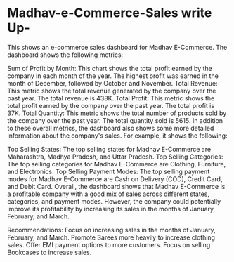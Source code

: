 # Madhav-e-Commerce-Sales write Up-
This shows an e-commerce sales dashboard for Madhav E-Commerce. The dashboard shows the following metrics:

Sum of Profit by Month: This chart shows the total profit earned by the company in each month of the year. The highest profit was earned in the month of December, followed by October and November.
Total Revenue: This metric shows the total revenue generated by the company over the past year. The total revenue is 438K.
Total Profit: This metric shows the total profit earned by the company over the past year. The total profit is 37K.
Total Quantity: This metric shows the total number of products sold by the company over the past year. The total quantity sold is 5615.
In addition to these overall metrics, the dashboard also shows some more detailed information about the company's sales. For example, it shows the following:

Top Selling States: The top selling states for Madhav E-Commerce are Maharashtra, Madhya Pradesh, and Uttar Pradesh.
Top Selling Categories: The top selling categories for Madhav E-Commerce are Clothing, Furniture, and Electronics.
Top Selling Payment Modes: The top selling payment modes for Madhav E-Commerce are Cash on Delivery (COD), Credit Card, and Debit Card.
Overall, the dashboard shows that Madhav E-Commerce is a profitable company with a good mix of sales across different states, categories, and payment modes. However, the company could potentially improve its profitability by increasing its sales in the months of January, February, and March.

Recommendations:
Focus on increasing sales in the months of January, February, and March.
Promote Sarees more heavily to increase clothing sales.
Offer EMI payment options to more customers.
Focus on selling Bookcases to increase sales.
